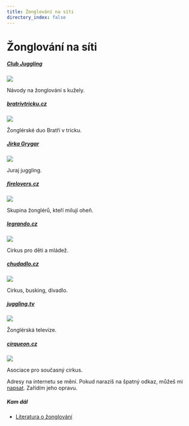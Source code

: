 ```yaml
---
title: Žonglování na síti
directory_index: false
---
```


# Žonglování na síti

##### [Club Juggling](https://clubjuggling.com/contents.html "Anglické stránky o žonglování.")

[![](/img/o/odkazy-clubjuggling.jpg)](https://clubjuggling.com/contents.html "Anglické stránky o žonglování.")

Návody na žonglování s kužely.

##### [bratrivtricku.cz](https://www.bratrivtricku.cz/ "Bratři v tricku")

[![](/img/o/odkazy-bratrivtricku.jpg)](http://www.bratrivtricku.cz/ "Bratři v tricku")

Žonglérské duo Bratři v tricku.

##### [Jirka Grygar](https://juraj-zongler.cz "Jirka Grygar")

[![](/img/o/odkazy-juraj.jpg)](https://juraj-zongler.cz/ "Jirka Grygar")

Juraj juggling.

##### [firelovers.cz](https://firelovers.cz/ "Fireshow firelovers")

[![](/img/o/odkazy-firelovers.jpg)](https://firelovers.cz/ "Fireshow firelovers")

Skupina žonglérů, kteří milují oheň.

##### [legrando.cz](https://legrando.cz/ "Cirkus LeGrando")

[![](/img/o/odkazy-legrando.jpg)](https://legrando.cz/ "Cirkus LeGrando")

Cirkus pro děti a mládež.

##### [chudadlo.cz](https://chudadlo.cz/ "Chůdadlo")

[![](/img/o/odkazy-chudadlo.jpg)](https://chudadlo.cz/ "Chůdadlo")

Cirkus, busking, divadlo.

##### [juggling.tv](https://juggling.tv/ "Domov žonglérského videa na internetu.")

[![](/img/o/odkazy-jtv.jpg)](https://juggling.tv/ "Domov žonglérského videa na internetu.")

Žonglérská televize.

##### [cirqueon.cz](https://www.cirqueon.cz/ "Asociace pro současný cirkus")

[![](/img/o/odkazy-cirqueon.jpg)](https://www.cirqueon.cz/ "Asociace pro současný cirkus")

Asociace pro současný cirkus.

Adresy na internetu se mění. Pokud narazíš na špatný odkaz, můžeš mi [napsat](/kontakt.html "Nahlášení špatného odkazu."). Zařídím jeho opravu.

##### Kam dál

- [Literatura o žonglování](/literatura.html "Čtení o žonglování")
